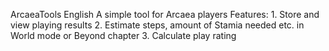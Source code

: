 ArcaeaTools
English
A simple tool for Arcaea players
Features:
    1. Store and view playing results
    2. Estimate steps, amount of Stamia needed etc. in World mode or Beyond chapter
    3. Calculate play rating
